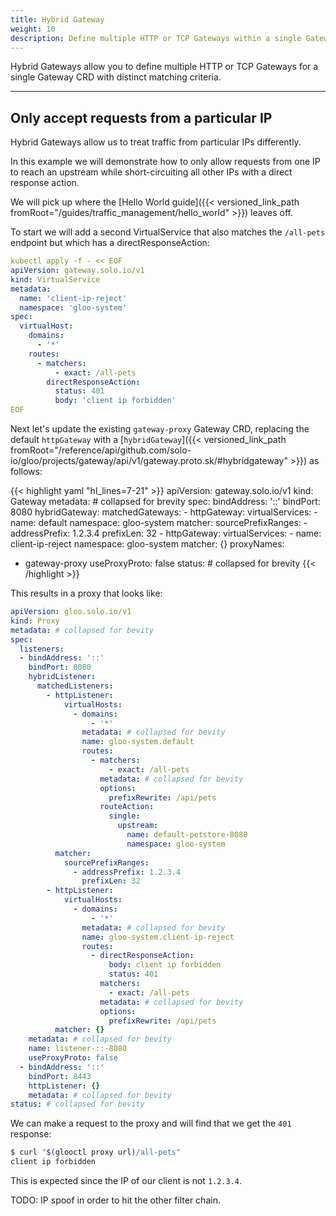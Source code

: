 ```yaml
---
title: Hybrid Gateway
weight: 10
description: Define multiple HTTP or TCP Gateways within a single Gateway CRD
---
```


Hybrid Gateways allow you to define multiple HTTP or TCP Gateways for a single Gateway CRD with distinct matching criteria.

---

## Only accept requests from a particular IP

Hybrid Gateways allow us to treat traffic from particular IPs differently.

In this example we will demonstrate how to only allow requests from one IP to reach an upstream while short-circuiting all other IPs with a direct response action.

We will pick up where the [Hello World guide]({{< versioned_link_path fromRoot="/guides/traffic_management/hello_world" >}}) leaves off.

To start we will add a second VirtualService that also matches the `/all-pets` endpoint but which has a directResponseAction:

```yaml
kubectl apply -f - << EOF
apiVersion: gateway.solo.io/v1
kind: VirtualService
metadata:
  name: 'client-ip-reject'
  namespace: 'gloo-system'
spec:
  virtualHost:
    domains:
      - '*'
    routes:
      - matchers:
          - exact: /all-pets
        directResponseAction:
          status: 401
          body: 'client ip forbidden'
EOF
```


Next let's update the existing `gateway-proxy` Gateway CRD, replacing the default `httpGateway` with a [`hybridGateway`]({{< versioned_link_path fromRoot="/reference/api/github.com/solo-io/gloo/projects/gateway/api/v1/gateway.proto.sk/#hybridgateway" >}}) as follows:

{{< highlight yaml "hl_lines=7-21" >}}
apiVersion: gateway.solo.io/v1
kind: Gateway
metadata: # collapsed for brevity
spec:
  bindAddress: '::'
  bindPort: 8080
  hybridGateway:
    matchedGateways:
      - httpGateway:
          virtualServices:
            - name: default
              namespace: gloo-system
        matcher:
          sourcePrefixRanges:
            - addressPrefix: 1.2.3.4
              prefixLen: 32
      - httpGateway:
          virtualServices:
            - name: client-ip-reject
              namespace: gloo-system
        matcher: {}
  proxyNames:
  - gateway-proxy
  useProxyProto: false
status: # collapsed for brevity
{{< /highlight >}}

This results in a proxy that looks like:

```yaml
apiVersion: gloo.solo.io/v1
kind: Proxy
metadata: # collapsed for bevity
spec:
  listeners:
  - bindAddress: '::'
    bindPort: 8080
    hybridListener:
      matchedListeners:
        - httpListener:
            virtualHosts:
              - domains:
                  - '*'
                metadata: # collapsed for bevity
                name: gloo-system.default
                routes:
                  - matchers:
                      - exact: /all-pets
                    metadata: # collapsed for bevity
                    options:
                      prefixRewrite: /api/pets
                    routeAction:
                      single:
                        upstream:
                          name: default-petstore-8080
                          namespace: gloo-system
          matcher:
            sourcePrefixRanges:
              - addressPrefix: 1.2.3.4
                prefixLen: 32
        - httpListener:
            virtualHosts:
              - domains:
                  - '*'
                metadata: # collapsed for bevity
                name: gloo-system.client-ip-reject
                routes:
                  - directResponseAction:
                      body: client ip forbidden
                      status: 401
                    matchers:
                      - exact: /all-pets
                    metadata: # collapsed for bevity
                    options:
                      prefixRewrite: /api/pets
          matcher: {}
    metadata: # collapsed for bevity
    name: listener-::-8080
    useProxyProto: false
  - bindAddress: '::'
    bindPort: 8443
    httpListener: {}
    metadata: # collapsed for bevity
status: # collapsed for bevity
```

We can make a request to the proxy and will find that we get the `401` response:

```bash
$ curl "$(glooctl proxy url)/all-pets"
client ip forbidden
```

This is expected since the IP of our client is not `1.2.3.4`.

TODO: IP spoof in order to hit the other filter chain.